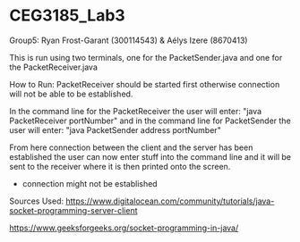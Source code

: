 # CEG3185_Lab3

Group5: Ryan Frost-Garant (300114543) & Aélys Izere (8670413)

This is run using two terminals, one for the PacketSender.java and one for the PacketReceiver.java

How to Run:
PacketReceiver should be started first otherwise connection will not be able to be established.

In the command line for the PacketReceiver the user will enter:
"java PacketReceiver portNumber"
and in the command line for PacketSender the user will enter:
"java PacketSender address portNumber"

From here connection between the client and the server has been established
the user can now enter stuff into the command line and it will be sent to
the receiver where it is then printed onto the screen.

* connection might not be established

Sources Used:
https://www.digitalocean.com/community/tutorials/java-socket-programming-server-client

https://www.geeksforgeeks.org/socket-programming-in-java/
